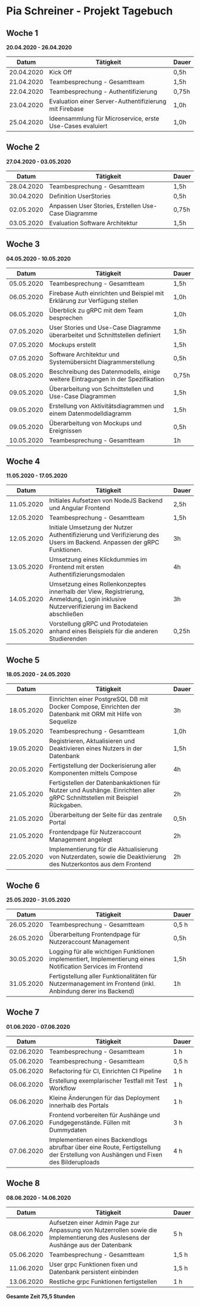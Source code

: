 # Pia Schreiner - Projekt Tagebuch



## Woche 1 

__20.04.2020 - 26.04.2020__

| Datum | Tätigkeit | Dauer |
| ----- | --------- | ----- |
|   20.04.2020    |     Kick Off      |   0,5h    |
|   21.04.2020   |      Teambesprechung - Gesamtteam     |    1,5h   |
|   22.04.2020   |      Teambesprechung - Authentifizierung    |    0,75h   |
|   23.04.2020   |      Evaluation einer Server-Authentifizierung mit Firebase   |    1,0h   |
|   25.04.2020   |     Ideensammlung für Microservice, erste Use-Cases evaluiert     |    1,0h   |



## Woche 2 

__27.04.2020 - 03.05.2020__

| Datum | Tätigkeit | Dauer |
| ----- | --------- | ----- |
|   28.04.2020    |     Teambesprechung - Gesamtteam      |   1,5h    |
|   30.04.2020    |     Definition UserStories            |   0,5h    |
|   02.05.2020    |     Anpassen User Stories, Erstellen Use-Case Diagramme     |   0,75h    |
|   03.05.2020    |     Evaluation Software Architektur    |   1,5h    |



## Woche 3 

__04.05.2020 - 10.05.2020__

| Datum | Tätigkeit | Dauer |
| ----- | --------- | ----- |
|   05.05.2020    |     Teambesprechung - Gesamtteam      |   1,5h    |
|   06.05.2020    |     Firebase Auth einrichten und Beispiel mit Erklärung zur Verfügung stellen      |   1,0h    |
| 06.05.2020 | Überblick zu gRPC mit dem Team besprechen | 1,0h |
| 07.05.2020 | User Stories und Use-Case Diagramme überarbeitet und Schnittstellen definiert | 1,5h |
| 07.05.2020 | Mockups erstellt | 1,5h |
| 07.05.2020 | Software Architektur und Systemübersicht Diagrammerstellung | 0,5h |
| 08.05.2020 | Beschreibung des Datenmodells, einige weitere Eintragungen in der Spezifikation | 0,75h |
| 09.05.2020 | Überarbeitung von Schnittstellen und Use-Case Diagrammen | 1,5h |
| 09.05.2020 | Erstellung von Aktivitätsdiagrammen und einem Datenmodelldiagramm | 1,5h |
| 09.05.2020 | Überarbeitung von Mockups und Ereignissen | 0,5h |
| 10.05.2020 | Teambesprechung - Gesamtteam | 1h |



## Woche 4 

__11.05.2020 - 17.05.2020__

| Datum      | Tätigkeit                                                    | Dauer |
| ---------- | ------------------------------------------------------------ | ----- |
| 11.05.2020 | Initiales Aufsetzen von NodeJS Backend und Angular Frontend  | 2,5h  |
| 12.05.2020 | Teambesprechung - Gesamtteam                                 | 1,5h  |
| 12.05.2020 | Initiale Umsetzung der Nutzer Authentifizierung und Verifizierung des Users im Backend. Anpassen der gRPC Funktionen. | 3h    |
| 13.05.2020 | Umsetzung eines Klickdummies im Frontend mit ersten Authentifizierungsmodalen | 4h    |
| 14.05.2020 | Umsetzung eines Rollenkonzeptes innerhalb der View, Registrierung, Anmeldung, Login inklusive Nutzerverifizierung im Backend abschließen | 3h    |
| 15.05.2020 | Vorstellung gRPC und Protodateien anhand eines Beispiels für die anderen Studierenden | 0,25h |



## Woche 5 

__18.05.2020 - 24.05.2020__

| Datum      | Tätigkeit                                                    | Dauer |
| ---------- | ------------------------------------------------------------ | ----- |
| 18.05.2020 | Einrichten einer PostgreSQL DB mit Docker Compose, Einrichten der Datenbank mit ORM mit Hilfe von Sequelize | 3h    |
| 19.05.2020 | Teambesprechung - Gesamtteam                                 | 1,0h  |
| 19.05.2020 | Registrieren, Aktualisieren und Deaktivieren eines Nutzers in der Datenbank | 1,5h  |
| 20.05.2020 | Fertigstellung der Dockerisierung aller Komponenten mittels Compose | 4h    |
| 21.05.2020 | Fertigstellen der Datenbankaktionen für Nutzer und Aushänge. Einrichten aller gRPC Schnittstellen mit Beispiel Rückgaben. | 2h    |
| 21.05.2020 | Überarbeitung der Seite für das zentrale Portal              | 0,5h  |
| 21.05.2020 | Frontendpage für Nutzeraccount Management angelegt           | 2h    |
| 22.05.2020 | Implementierung für die Aktualisierung von Nutzerdaten, sowie die Deaktivierung des Nutzerkontos aus dem Frontend | 2h    |



## Woche 6

__25.05.2020 - 31.05.2020__

| Datum      | Tätigkeit                                                    | Dauer |
| ---------- | ------------------------------------------------------------ | ----- |
| 26.05.2020 | Teambesprechung - Gesamtteam                                 | 0,5 h |
| 26.05.2020 | Überarbeitung Frontendpage für Nutzeraccount Management      | 0,5h  |
| 30.05.2020 | Logging für alle wichtigen Funktionen implementiert, Implementierung eines Notification Services im Frontend | 1,5h  |
| 31.05.2020 | Fertigstellung aller Funktionalitäten für Nutzermanagement im Frontend (inkl. Anbindung derer ins Backend) | 1h    |



## Woche 7

__01.06.2020 - 07.06.2020__

| Datum      | Tätigkeit                                                    | Dauer |
| ---------- | ------------------------------------------------------------ | ----- |
| 02.06.2020 | Teambesprechung - Gesamtteam                                 | 1 h   |
| 05.06.2020 | Teambesprechung - Gesamtteam                                 | 0,5 h |
| 05.06.2020 | Refactoring für CI, Einrichten CI Pipeline                   | 1 h   |
| 06.06.2020 | Erstellung exemplarischer Testfall mit Test Workflow         | 1 h   |
| 06.06.2020 | Kleine Änderungen für das Deployment innerhalb des Portals   | 1 h   |
| 07.06.2020 | Frontend vorbereiten für Aushänge und Fundgegenstände. Füllen mit Dummydaten | 3 h   |
| 07.06.2020 | Implementieren eines Backendlogs abrufbar über eine Route, Fertigstellung der Erstellung von Aushängen und Fixen des Bilderuploads | 4 h   |



## Woche 8

__08.06.2020 - 14.06.2020__

| Datum      | Tätigkeit                                                    | Dauer |
| ---------- | ------------------------------------------------------------ | ----- |
| 08.06.2020 | Aufsetzen einer Admin Page zur Anpassung von Nutzerrollen sowie die Implementierung des Auslesens der Aushänge aus der Datenbank | 5 h   |
| 05.06.2020 | Teambesprechung - Gesamtteam                                 | 1,5 h |
| 11.06.2020 | User grpc Funktionen fixen und Datenbank persistent einbinden | 1,5 h |
| 13.06.2020 | Restliche grpc Funktionen fertigstellen                      | 1 h   |



__Gesamte Zeit 75,5 Stunden__ 